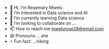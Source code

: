 - 👋 Hi, I’m Resemary Mwelu
- 👀 I’m interested in Data science and AI
- 🌱 I’m currently learning Data science 
- 💞️ I’m looking to collaborate on ...
- 📫 How to reach me mwelurose28@gmail.com
- 😄 Pronouns: ...she
- ⚡ Fun fact: ...hiking

<!---
Resemary/Resemary is a ✨ special ✨ repository because its `README.md` (this file) appears on your GitHub profile.
You can click the Preview link to take a look at your changes.
--->
